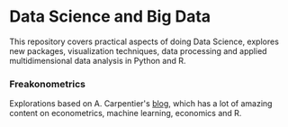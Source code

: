 # Data Science and Big Data

This repository covers practical aspects of doing Data Science, explores new packages, visualization techniques, data processing and applied multidimensional data analysis in Python and R.


### Freakonometrics
Explorations based on A. Carpentier's [blog](https://freakonometrics.hypotheses.org/), which has a lot of amazing content on econometrics, machine learning, economics and R.
